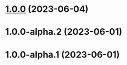 # [1.0.0](https://github.com/eideasy/signature-js/compare/v1.0.0-alpha.2...v1.0.0) (2023-06-04)



# 1.0.0-alpha.2 (2023-06-01)



# 1.0.0-alpha.1 (2023-06-01)



